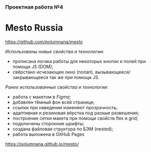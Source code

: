 ### Проектная работа №4
# **Mesto Russia**

https://github.com/polumnana/mesto

*Использованы новые свойства и технологии:*
* прописана логика работы для некоторых кнопок и полей при помощи JS (DOM);
* свёрстано исчезающее окно (попап), вызывающееся/закрывающееся так же при помощи JS.

*Ранее использованные свойства и технологии:*
* работа с макетом в *Figma*;
* добавлен тёмный фон всей странице;
* ссылки при наведении изменяют прозрачность;
* адаптивная и резиновая вёрстка под разные развешения;
* построение сетки макета при помощи свойств flex и grid;
* подключены сторонние шрифты;
* создана файловая структура по БЭМ (nested);
* работа выложена в GitHub Pages

https://polumnana.github.io/mesto/